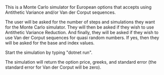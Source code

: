 This is a Monte Carlo simulator for European options that accepts using Antithetic Variance and/or Van der Corput sequences.

The user will be asked for the number of steps and simulations they want for the Monte Carlo simulator. They will then be asked if they wish to use Antithetic Variance Reduction. And finally, they will be asked if they wish to use Van der Corput sequences for quasi random numbers. If yes, then they will be asked for the base and index values.

Start the simulation by typing "dotnet run".

The simulation will return the option price, greeks, and standard error (the standard error for Van der Corput will be zero).
